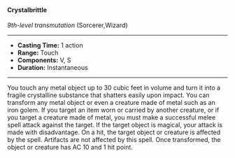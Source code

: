 #### Crystalbrittle
*9th-level transmutation* (Sorcerer,Wizard)
___
- **Casting Time:** 1 action
- **Range:** Touch
- **Components:** V, S
- **Duration:** Instantaneous
---
You touch any metal object up to 30 cubic feet in
volume and turn it into a fragile crystalline
substance that shatters easily upon impact. You can
transform any metal object or even a creature made
of metal such as an iron golem.
If you target an item worn or carried by another
creature, or if you target a creature made of metal,
you must make a successful melee spell attack
against the target. If the target object is magical,
your attack is made with disadvantage. On a hit, the
target object or creature is affected by the spell.
Artifacts are not affected by this spell.
Once transformed, the object or creature has AC
10 and 1 hit point.
